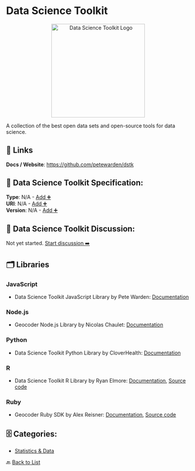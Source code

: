 # Data Science Toolkit
<p align="center">
    <img width="256" src="https://raw.githubusercontent.com/apis-list/apis-list/main/apis/data-science-toolkit/logo_256x256.png" alt="Data Science Toolkit Logo"/>
</p>
A collection of the best open data sets and open-source tools for data science.

##  🔗 Links
**Docs / Website**: https://github.com/petewarden/dstk

## 🧬 Data Science Toolkit Specification:
**Type**: N/A - [Add ➕](https://github.com/apis-list/apis-list/edit/main/apis.yaml#L4716)  
**URI**: N/A - [Add ➕](https://github.com/apis-list/apis-list/edit/main/apis.yaml#L4716)  
**Version**: N/A - [Add ➕](https://github.com/apis-list/apis-list/edit/main/apis.yaml#L4716)

## 💬 Data Science Toolkit Discussion:
Not yet started. [Start discussion ➡️](https://github.com/apis-list/apis-list/discussions/new)

## 🗂️ Libraries
### JavaScript
- Data Science Toolkit JavaScript Library by Pete Warden: [Documentation](https://github.com/petewarden/dstk)
### Node.js
-  Geocoder Node.js Library by Nicolas Chaulet: [Documentation](https://github.com/nchaulet/node-geocoder)
### Python
- Data Science Toolkit Python Library by CloverHealth: [Documentation](https://github.com/CloverHealth/pydstk)
### R
- Data Science Toolkit R Library by Ryan Elmore: [Documentation](http://cran.r-project.org/web/packages/RDSTK/index.html), [Source code](https://github.com/rtelmore/RDSTK)
### Ruby
- Geocoder Ruby SDK by Alex Reisner: [Documentation](https://github.com/alexreisner/geocoder), [Source code](https://rubygems.org/gems/geocoder)


## 🗄️ Categories:
- [Statistics & Data](https://github.com/apis-list/apis-list#statistics--data-)

🔙  [Back to List](https://github.com/apis-list/apis-list)
